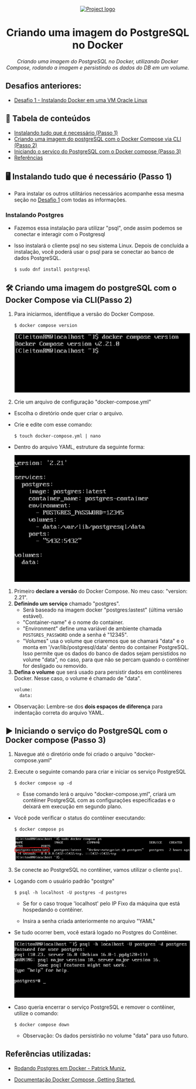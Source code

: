 
<p align="center">
  <a href="" rel="noopener">
 <img max-width=400px height=100px src="https://upload.wikimedia.org/wikipedia/commons/thumb/4/45/Logo_CompassoUOL_Positivo.png/1200px-Logo_CompassoUOL_Positivo.png" alt="Project logo"></a>
</p>

<h1 align="center">Criando uma imagem do PostgreSQL no Docker</h1> 
<p align="center"><i>Criando uma imagem do PostgreSQL no Docker, utilizando Docker Compose, rodando a imagem e persistindo os dados do DB em um volume.</i></p>

## Desafios anteriores:
- [Desafio 1 - Instalando Docker em uma VM Oracle Linux](https://github.com/CleitonOS/compass-docker-desafio1)

## 📝 Tabela de conteúdos
- [Instalando tudo que é necessário (Passo 1)](#step1)
- [Criando uma imagem do postgreSQL com o Docker Compose via CLI (Passo 2)](#step2)
- [Iniciando o serviço do PostgreSQL com o Docker compose (Passo 3)](#step3)
- [Referências](#documentation)

## 🖥️ Instalando tudo que é necessário (Passo 1)<a name = "step1"></a>

- Para instalar os outros utilitários necessários acompanhe essa mesma seção no [Desafio 1](https://github.com/CleitonOS/compass-docker-desafio1) com todas as informações.

### Instalando Postgres 

- Fazemos essa instalação para utilizar "psql", onde assim podemos se conectar e interagir com o Postgresql

- Isso instalará o cliente psql no seu sistema Linux. Depois de concluída a instalação, você poderá usar o psql para se conectar ao banco de dados PostgreSQL.

    ```
    $ sudo dnf install postgresql
    ```

## 🛠️ Criando uma imagem do postgreSQL com o Docker Compose via CLI(Passo 2)<a name = "step2"></a>

1. Para iniciarmos, identifique a versão do Docker Compose.

    ```
    $ docker compose version
    ```
    <img src="./Screenshots/docker-compose-version.png" min-width="60%">

2. Crie um arquivo de configuração "docker-compose.yml"

- Escolha o diretório onde quer criar o arquivo.

- Crie e edite com esse comando:

    ```
    $ touch docker-compose.yml | nano
    ```

- Dentro do arquivo YAML, estruture da seguinte forma:

    <img src="./Screenshots/docker-compose-nano.png" min-width="40%">

1. Primeiro **declare a versão** do Docker Compose. No meu caso: "version: 2.21".
2. **Definindo um serviço** chamado "postgres".
    - Será baseado na imagem docker "postgres:lastest" (última versão estável).
    - "Container-name" é o nome do container.
    - "Environment" define uma variável de ambiente chamada `POSTGRES_PASSWORD` onde a senha é "12345".
    - "Volumes" usa o volume que criaremos que se chamará "data" e o monta em '/var/lib/postgresql/data' dentro do container PostgreSQL. Isso permite que os dados do banco de dados sejam persistidos no volume "data", no caso, para que não se percam quando o contêiner for desligado ou removido.
3. **Defina o volume** que será usado para persistir dados em contêineres Docker. Nesse caso, o volume é chamado de "data".
    ```
    volume:
      data:
    ```

- Observação: Lembre-se dos **dois espaços de diferença** para indentação correta do arquivo YAML.


## ▶️ Iniciando o serviço do PostgreSQL com o Docker compose (Passo 3)<a name = "step3"></a>

1. Navegue até o diretório onde foi criado o arquivo "docker-compose.yaml"

2. Execute o seguinte comando para criar e iniciar os serviço PostgreSQL
    ```
    $ docker compose up -d
    ```
    - Esse comando lerá o arquivo "docker-compose.yml", criará um contêiner PostgreSQL com as configurações especificadas e o deixará em execução em segundo plano.

- Você pode verificar o status do contêiner executando:

    ```
    $ docker compose ps
    ```

    <img src="./Screenshots/status-do-container.png" min-width="60%"> 

3. Se conecte ao PostgreSQL no contêiner, vamos utilizar o cliente `psql`.

- Logando com o usuário padrão "postgre"

    ```
    $ psql -h localhost -U postgres -d postgres
    ```

    - Se for o caso troque 'localhost' pelo IP Fixo da máquina que está hospedando o contêiner.

    - Insira a senha criada anteriormente no arquivo "YAML"

- Se tudo ocorrer bem, você estará logado no Postgres do Contêiner.

    <img src="./Screenshots/acesso-docker-postgres.png" min-width="60%"> 

- Caso queria encerrar o serviço PostgreSQL e remover o contêiner, utilize o comando:
    ```
    $ docker compose down
    ```
    - Observação: Os dados persistirão no volume "data" para uso futuro.

## Referências utilizadas:<a name="documentation"></a>
- [Rodando Postgres em Docker - Patrick Muniz.](https://www.youtube.com/watch?v=vrglmtlPTek)

- [Documentação Docker Compose, Getting Started.](https://docs.docker.com/compose/gettingstarted/)